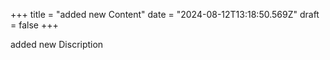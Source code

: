 +++
title = "added new Content"
date = "2024-08-12T13:18:50.569Z"
draft = false
+++

  added new Discription
        